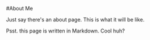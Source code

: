 #About Me

Just say there's an about page. This is what it will be like.

Psst. this page is written in Markdown. Cool huh?
